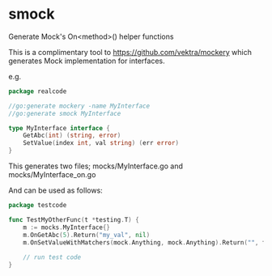 # smock
Generate Mock's On&lt;method>() helper functions

This is a complimentary tool to https://github.com/vektra/mockery which generates Mock implementation
for interfaces.

e.g.
```go
package realcode

//go:generate mockery -name MyInterface
//go:generate smock MyInterface

type MyInterface interface {
	GetAbc(int) (string, error)
	SetValue(index int, val string) (err error)
}
```

This generates two files; mocks/MyInterface.go and mocks/MyInterface_on.go

And can be used as follows:
```go
package testcode

func TestMyOtherFunc(t *testing.T) {
	m := mocks.MyInterface{}
	m.OnGetAbc(5).Return("my_val", nil)
	m.OnSetValueWithMatchers(mock.Anything, mock.Anything).Return("", fmt.Errorf("Unexpected"))
	
	// run test code
}
```